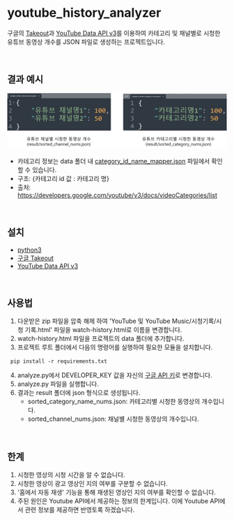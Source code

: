 # youtube_history_analyzer
구글의 [Takeout](https://takeout.google.com/settings/takeout)과 [YouTube Data API v3](https://developers.google.com/youtube/v3/docs)를 이용하여 카테고리 및 채널별로 시청한 유튜브 동영상 개수를 JSON 파일로 생성하는 프로젝트입니다.

<br/>

## 결과 예시
<img src="./img/sample_result.png" alt="실행 결과 예시">

* 카테고리 정보는 data 폴더 내 [category_id_name_mapper.json](data/category_id_name_mapper.json) 파일에서 확인할 수 있습니다. 
* 구조: {카테고리 id 값 : 카테고리 명}
* 출처: https://developers.google.com/youtube/v3/docs/videoCategories/list

<br/>

## 설치
* [python3](https://www.python.org/downloads)
* [구글 Takeout](https://takeout.google.com/settings/takeout)
* [YouTube Data API v3](https://developers.google.com/youtube/v3/docs)

<br/>

## 사용법
1. 다운받은 zip 파일을 압축 해제 하여 'YouTube 및 YouTube Music/시청기록/시청 기록.html' 파일을 watch-history.html로 이름을 변경합니다.
2. watch-history.html 파일을 프로젝트의 data 폴더에 추가합니다.
3. 프로젝트 루트 폴더에서 다음의 명령어를 실행하여 필요한 모듈을 설치합니다.
```
 pip install -r requirements.txt
```
4. analyze.py에서 DEVELOPER_KEY 값을 자신의 [구글 API 키](https://support.google.com/googleapi/answer/6158862?hl=en)로 변경합니다.
5. analyze.py 파일을 실행합니다.
6. 결과는 result 폴더에 json 형식으로 생성됩니다.
   * sorted_category_name_nums.json: 카테고리별 시청한 동영상의 개수입니다.
   * sorted_channel_nums.json: 채널별 시청한 동영상의 개수입니다.

<br/>

## 한계
1. 시청한 영상의 시청 시간을 알 수 없습니다.
2. 시청한 영상이 광고 영상인 지의 여부를 구분할 수 없습니다.
3. '홈에서 자동 재생' 기능을 통해 재생된 영상인 지의 여부를 확인할 수 없습니다.
4. 주된 원인은 Youtube API에서 제공하는 정보의 한계입니다. 이에 Youtube API에서 관련 정보를 제공하면 반영토록 하겠습니다. 
